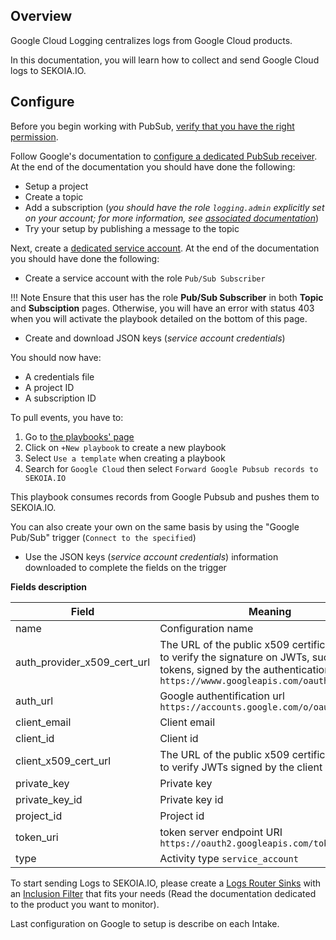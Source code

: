 ## Overview

Google Cloud Logging centralizes logs from Google Cloud products.

In this documentation, you will learn how to collect and send Google Cloud logs to SEKOIA.IO.

## Configure

Before you begin working with PubSub, [verify that you have the right permission](https://cloud.google.com/logging/docs/export/configure_export_v2?hl=en#before-you-begin).

Follow Google's documentation to [configure a dedicated PubSub receiver](https://cloud.google.com/pubsub/docs/publish-receive-messages-console). At the end of the documentation you should have done the following:

   - Setup a project
   - Create a topic
   - Add a subscription (*you should have the role `logging.admin` explicitly set on your account; for more information, see [associated documentation](https://cloud.google.com/logging/docs/export/configure_export_v2)*)
   - Try your setup by publishing a message to the topic

Next, create a [dedicated service account](https://cloud.google.com/iam/docs/creating-managing-service-accounts). At the end of the documentation you should have done the following:

- Create a service account with the role `Pub/Sub Subscriber`

!!! Note
      Ensure that this user has the role **Pub/Sub Subscriber** in both **Topic** and **Subsciption** pages. Otherwise, you will have an error with status 403 when you will activate the playbook detailed on the bottom of this page. 

- Create and download JSON keys (*service account credentials*) 

You should now have:

   - A credentials file
   - A project ID
   - A subscription ID

To pull events, you have to:

1. Go to [the playbooks' page](https://app.sekoia.io/operations/playbooks) 
2. Click on `+New playbook` to create a new playbook 
3. Select `Use a template` when creating a playbook
4. Search for `Google Cloud` then select `Forward Google Pubsub records to SEKOIA.IO`

This playbook consumes records from Google Pubsub and pushes them to SEKOIA.IO. 


You can also create your own on the same basis by using the "Google Pub/Sub" trigger (`Connect to the specified`)

- Use the JSON keys (*service account credentials*) information downloaded to complete the fields on the trigger

**Fields description**

|Field|Meaning|
|---|---|
|name| Configuration name|
|auth_provider_x509_cert_url| The URL of the public x509 certificate, used to verify the signature on JWTs, such as ID tokens, signed by the authentication provider. `https://wwww.googleapis.com/oauth2/v1/certs`|
|auth_url| Google authentification url `https://accounts.google.com/o/oauth2/auth`|
|client_email| Client email|
|client_id| Client id|
|client_x509_cert_url| The URL of the public x509 certificate, used to verify JWTs signed by the client|
|private_key| Private key|
|private_key_id| Private key id|
|project_id| Project id|
|token_uri| token server endpoint URI `https://oauth2.googleapis.com/token`|
|type|Activity type `service_account`|

To start sending Logs to SEKOIA.IO, please create a [Logs Router Sinks](https://cloud.google.com/logging/docs/export/configure_export_v2?hl=en#creating_sink) with an [Inclusion Filter](https://cloud.google.com/logging/docs/view/logging-query-language) that fits your needs (Read the documentation dedicated to the product you want to monitor).

Last configuration on Google to setup is describe on each Intake.

